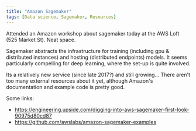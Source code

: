 ```yaml
---
title: "Amazon Sagemaker"
tags: [Data science, Sagemaker, Resources]
---
```


Attended an Amazon workshop about sagemaker today at the AWS Loft (525 Market St). Neat space.

Sagemaker abstracts the infrastructure for training (including gpu & distributed instances) and hosting (distributed endpoints) models. It seems particularly compelling for deep learning, where the set-up is quite involved.  

Its a relatively new service (since late 2017?) and still growing... There aren't too many external resources about it yet, although Amazon's documentation and example code is pretty good.

Some links:
* https://engineering.upside.com/digging-into-aws-sagemaker-first-look-90975d80cd87
* https://github.com/awslabs/amazon-sagemaker-examples

